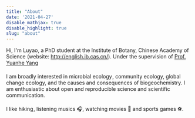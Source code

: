 ```yaml
---
title: "About"
date: '2021-04-27'
disable_mathjax: true
disable_highlight: true
slug: "about"
---
```


Hi, I'm Luyao, a PhD student at the Institute of Botany, Chinese Academy of Science (website: http://english.ib.cas.cn/). Under the supervision of [Prof. Yuanhe Yang](https://www.researchgate.net/profile/Yuanhe-Yang)

I am broadly interested in microbial ecology<img src="https://cdn-icons-png.flaticon.com/128/2286/2286262.png" width="1" height="20" />, community ecology, global change ecology, and the causes and consequences of biogeochemistry. I am enthusiastic about open and reproducible science and scientific communication.

I like hiking<img src="https://cdn-icons-png.flaticon.com/128/776/776537.png" width="1" height="20" />, listening musics :headphones:, watching movies :movie_camera: and sports games :soccer:.